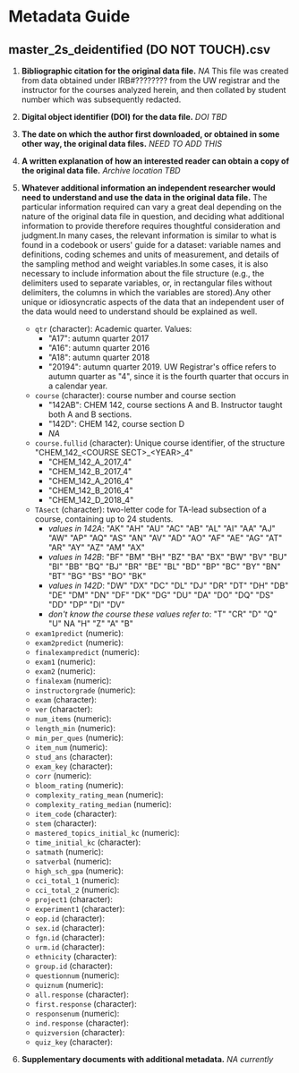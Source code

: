 # Metadata Guide

## master_2s_deidentified (DO NOT TOUCH).csv

1. **Bibliographic citation for the original data file.** _NA_ This file was created from data obtained under IRB#???????? from the UW registrar and the instructor for the courses analyzed herein, and then collated by student number which was subsequently redacted.
1. **Digital object identifier (DOI) for the data file.** _DOI TBD_
1. **The date on which the author first downloaded, or obtained in some other way, the original data files.** _NEED TO ADD THIS_
1. **A written explanation of how an interested reader can obtain a copy of the original data file.** _Archive location TBD_
1. **Whatever additional information an independent researcher would need to understand and use the data in the original data file.** The particular information required can vary a great deal depending on the nature of the original data file in question, and deciding what additional information to provide therefore requires thoughtful consideration and judgment.In many cases, the relevant information is similar to what is found in a codebook or users' guide for a dataset: variable names and definitions, coding schemes and units of measurement, and details of the sampling method and weight variables.In some cases, it is also necessary to include information about the file structure (e.g., the delimiters used to separate variables, or, in rectangular files without delimiters, the columns in which the variables are stored).Any other unique or idiosyncratic aspects of the data that an independent user of the data would need to understand should be explained as well.
    - `qtr` (character): Academic quarter. Values: 
        - "A17": autumn quarter 2017
        - "A16": autumn quarter 2016
        - "A18": autumn quarter 2018
        - "20194": autumn quarter 2019. UW Registrar's office refers to autumn quarter as "4", since it is the fourth quarter that occurs in a calendar year.
    - `course` (character): course number and course section
        - "142AB": CHEM 142, course sections A and B. Instructor taught both A and B sections.
        - "142D": CHEM 142, course section D
        - _NA_
    - `course.fullid` (character): Unique course identifier, of the structure "CHEM_142_\<COURSE SECT>_\<YEAR>_4"
        - "CHEM_142_A_2017_4" 
        - "CHEM_142_B_2017_4" 
        - "CHEM_142_A_2016_4" 
        - "CHEM_142_B_2016_4" 
        - "CHEM_142_D_2018_4"
    - `TAsect` (character): two-letter code for TA-lead subsection of a course, containing up to 24 students. 
        - _values in 142A_: "AK" "AH" "AU" "AC" "AB" "AL" "AI" "AA" "AJ" "AW" "AP" "AQ" "AS" "AN" "AV" "AD" "AO" "AF" "AE" "AG" "AT" "AR" "AY" "AZ" "AM" "AX" 
        - _values in 142B_: "BF" "BM" "BH" "BZ" "BA" "BX" "BW" "BV" "BU" "BI" "BB" "BQ" "BJ" "BR" "BE" "BL" "BD" "BP" "BC" "BY" "BN" "BT" "BG" "BS" "BO" "BK" 
        - _values in 142D_: "DW" "DX" "DC" "DL" "DJ" "DR" "DT" "DH" "DB" "DE" "DM" "DN" "DF" "DK" "DG" "DU" "DA" "DO" "DQ" "DS" "DD" "DP" "DI" "DV" 
        - _don't know the course these values refer to_: "T"  "CR" "D" "Q"  "U" NA   "H"  "Z"  "A"  "B"
    - `exam1predict` (numeric):
    - `exam2predict` (numeric):
    - `finalexampredict` (numeric):
    - `exam1` (numeric):
    - `exam2` (numeric):
    - `finalexam` (numeric):
    - `instructorgrade` (numeric):
    - `exam` (character):
    - `ver` (character):
    - `num_items` (numeric):
    - `length_min` (numeric):
    - `min_per_ques` (numeric):
    - `item_num` (numeric):
    - `stud_ans` (character):
    - `exam_key` (character):
    - `corr` (numeric):
    - `bloom_rating` (numeric):
    - `complexity_rating_mean` (numeric):
    - `complexity_rating_median` (numeric):
    - `item_code` (character):
    - `stem` (character):
    - `mastered_topics_initial_kc` (numeric):
    - `time_initial_kc` (character):
    - `satmath` (numeric):
    - `satverbal` (numeric):
    - `high_sch_gpa` (numeric):
    - `cci_total_1` (numeric):
    - `cci_total_2` (numeric):
    - `project1` (character):
    - `experiment1` (character):
    - `eop.id` (character):
    - `sex.id` (character):
    - `fgn.id` (character):
    - `urm.id` (character):
    - `ethnicity` (character):
    - `group.id` (character):
    - `questionnum` (numeric):
    - `quiznum` (numeric):
    - `all.response` (character):
    - `first.response` (character):
    - `responsenum` (numeric):
    - `ind.response` (character):
    - `quizversion` (character):
    - `quiz_key` (character):

1. **Supplementary documents with additional metadata.** _NA currently_
